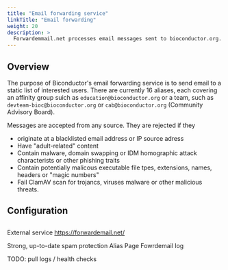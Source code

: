 ```yaml
---
title: "Email forwarding service"
linkTitle: "Email forwarding"
weight: 20
description: >
  Forwardemmail.net processes email messages sent to bioconductor.org. For defined aliases, the mail is forwarded to a static list of interested parties.
---
```

## Overview

The purpose of Biconductor's email forwarding service is to send email to a static list of interested users. There are currently 16 aliases, each covering an affinity group suich as `education@bioconductor.org` or a team, such as `devteam-bioc@bioconductor.org` or `cab@bioconductor.org` (Community Advisory Board).



Messages are accepted from any source. They are rejected if they 
- originate at a blacklisted email address or IP source adress
- Have "adult-related" content
- Contain malware, domain swapping or IDM homographic attack characterists or other phishing traits
- Contain potentially malicous executable file tpes, extensions, names, headers or "magic numbers"
- Fail ClamAV scan for trojancs, viruses malware or other malicious threats.

## Configuration



##  

External service https://forwardemail.net/

Strong, up-to-date spam protection
 Alias Page
 Fowrdemail log

TODO: pull logs / health checks

